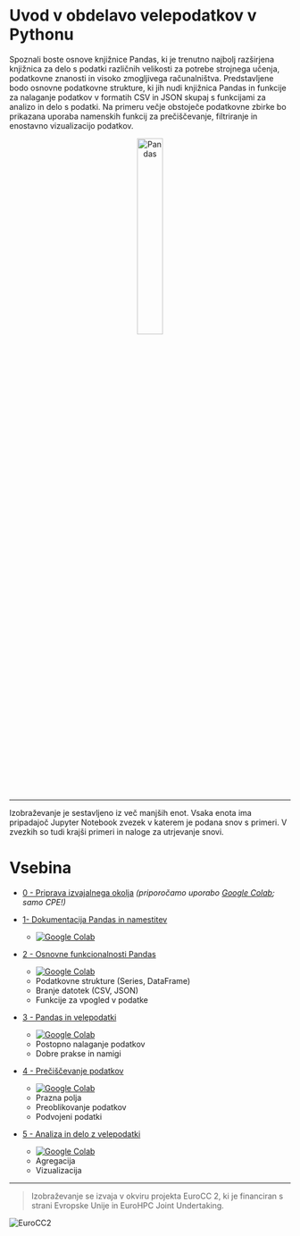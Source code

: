 # Uvod v obdelavo velepodatkov v Pythonu

Spoznali boste osnove knjižnice Pandas, ki je trenutno najbolj razširjena knjižnica za delo s podatki različnih velikosti za potrebe strojnega učenja, podatkovne znanosti in visoko zmogljivega računalništva. Predstavljene bodo osnovne podatkovne strukture, ki jih nudi knjižnica Pandas in funkcije za nalaganje podatkov v formatih CSV in JSON skupaj s funkcijami za analizo in delo s podatki. Na primeru večje obstoječe podatkovne zbirke bo prikazana uporaba namenskih funkcij za prečiščevanje, filtriranje in enostavno vizualizacijo podatkov.

<div style="text-align: center;">
    <p">
        <img src="https://upload.wikimedia.org/wikipedia/commons/thumb/e/ed/Pandas_logo.svg/320px-Pandas_logo.svg.png" alt="Pandas" width="30%"/>
    </p>
</div>

---

Izobraževanje je sestavljeno iz več manjših enot. Vsaka enota ima pripadajoč Jupyter Notebook zvezek v katerem je podana snov s primeri. V zvezkih so tudi krajši primeri in naloge za utrjevanje snovi.

# Vsebina

* [0 - Priprava izvajalnega okolja](0-Priprava_izvajalnega_okolja.md) *(priporočamo uporabo [Google Colab](https://colab.research.google.com); samo CPE!)*

* [1- Dokumentacija Pandas in namestitev](1-Dokumentacija_Pandas_in_namestitev.ipynb)
  * [![Google Colab](https://colab.research.google.com/assets/colab-badge.svg)](https://colab.research.google.com/github/lhrs-workshops/uovp-eurocc/blob/main/1-Dokumentacija_Pandas_in_namestitev.ipynb)


* [2 - Osnovne funkcionalnosti Pandas](2-Osnovne_funkcionalnosti_Pandas.ipynb)
  * [![Google Colab](https://colab.research.google.com/assets/colab-badge.svg)](https://colab.research.google.com/github/lhrs-workshops/uovp-eurocc/blob/main/2-Osnovne_funkcionalnosti_Pandas.ipynb)
  * Podatkovne strukture (Series, DataFrame)
  * Branje datotek (CSV, JSON)
  * Funkcije za vpogled v podatke
  
* [3 - Pandas in velepodatki](3-Pandas_in_velepodatki.ipynb)
  * [![Google Colab](https://colab.research.google.com/assets/colab-badge.svg)](https://colab.research.google.com/github/lhrs-workshops/uovp-eurocc/blob/main/3-Pandas_in_velepodatki.ipynb)
  * Postopno nalaganje podatkov
  * Dobre prakse in namigi

* [4 - Prečiščevanje podatkov](4-Prečiščevanje_podatkov.ipynb)
  * [![Google Colab](https://colab.research.google.com/assets/colab-badge.svg)](https://colab.research.google.com/github/lhrs-workshops/uovp-eurocc/blob/main/4-Prečiščevanje_podatkov.ipynb)
  * Prazna polja
  * Preoblikovanje podatkov
  * Podvojeni podatki

* [5 - Analiza in delo z velepodatki](5-Analiza_in_delo_z_velepodatki.ipynb)
  * [![Google Colab](https://colab.research.google.com/assets/colab-badge.svg)](https://colab.research.google.com/github/lhrs-workshops/uovp-eurocc/blob/main/5-Analiza_in_delo_z_velepodatki.ipynb)
  * Agregacija
  * Vizualizacija
---

> Izobraževanje se izvaja v okviru projekta EuroCC 2, ki je financiran s strani Evropske Unije in EuroHPC Joint Undertaking.  

![EuroCC2](https://www.sling.si/wp-content/uploads/2023/03/logoti.png)